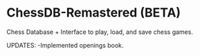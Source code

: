 # ChessDB-Remastered (BETA)
Chess Database + Interface to play, load, and save chess games. 

UPDATES:
-Implemented openings book.
